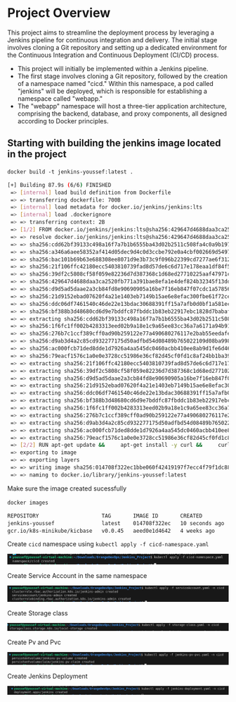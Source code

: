 # Project Overview

This project aims to streamline the deployment process by leveraging a Jenkins pipeline for continuous integration and delivery. The initial stage involves cloning a Git repository and setting up a dedicated environment for the Continuous Integration and Continuous Deployment (CI/CD) process.

- This project will initially be implemented within a Jenkins pipeline.
- The first stage involves cloning a Git repository, followed by the creation of a namespace named "cicd."
Within this namespace, a pod called "jenkins" will be deployed, which is responsible for establishing a namespace called "webapp."
- The "webapp" namespace will host a three-tier application architecture, comprising the backend, database, and proxy components, all designed according to Docker principles.

## Starting with building the jenkins image located in the project

`docker build -t jenkins-youssef:latest .`

```bash
[+] Building 87.9s (6/6) FINISHED                                                                                                                              docker:default
 => [internal] load build definition from Dockerfile                                                                                                                     0.0s
 => => transferring dockerfile: 700B                                                                                                                                     0.0s
 => [internal] load metadata for docker.io/jenkins/jenkins:lts                                                                                                           2.6s
 => [internal] load .dockerignore                                                                                                                                        0.0s
 => => transferring context: 2B                                                                                                                                          0.0s
 => [1/2] FROM docker.io/jenkins/jenkins:lts@sha256:429647d4688daa3ca2520fb771a391bae8efa1e4def824b32345f13dde223227                                                    67.2s
 => => resolve docker.io/jenkins/jenkins:lts@sha256:429647d4688daa3ca2520fb771a391bae8efa1e4def824b32345f13dde223227                                                     0.0s
 => => sha256:cdd62bf39133c498a16f7a7b1b6555ba43d02b2511c508fa4c0a9b1975ffe20e 49.56MB / 49.56MB                                                                        19.5s
 => => sha256:a346a6aee58352af414d05dec9d4c0d3ccbe792e0a4cbf002669d5497ce7a015 2.58kB / 2.58kB                                                                           0.0s
 => => sha256:bac101b69b63e688308ee8071d9e3b73c9f096b22399cd7277ae6f312add4acf 12.63kB / 12.63kB                                                                         0.0s
 => => sha256:21f106ffc42180ecc5403810739fad8d57de6c6d717e178eaa1df84f547f3c32 61.60MB / 61.60MB                                                                        54.4s
 => => sha256:39df2c5808cf58f059e82236d7d387368c1d68ed27710225aaf47971cfa2dee8 8.85MB / 8.85MB                                                                           8.0s
 => => sha256:429647d4688daa3ca2520fb771a391bae8efa1e4def824b32345f13dde223227 3.12kB / 3.12kB                                                                           0.0s
 => => sha256:d9d5ad5daae2a3cb84fd8e90690905a16be7f16eb847f07cdc1a578565d1ca06 1.23kB / 1.23kB                                                                           8.7s
 => => sha256:21d9152ebad07620f4a21e1403eb7149b15ae6e8efac300fbe61f72ce9b6b563 183B / 183B                                                                               9.1s
 => => sha256:ddc06df7461540c46de22e13bdac30688391ff15a7afb0d0bf1a581eccd73032 93.14MB / 93.14MB                                                                        65.8s
 => => sha256:bf388b3d48680cd6d9e7bddfc87fbddc1b83eb22917ebc1828d7babaf9131a37 190B / 190B                                                                              20.2s
 => => extracting sha256:cdd62bf39133c498a16f7a7b1b6555ba43d02b2511c508fa4c0a9b1975ffe20e                                                                                2.0s
 => => sha256:1f6fc1ff002b4283313eed02b9a18e1c9a65ee83cc36a7a6171a94b91c1d5b4c 6.24MB / 6.24MB                                                                          23.3s
 => => sha256:276b7c1ccf389cff0ad90b259122e77a490680276117e2bab55eedafe0418b7c 63.24MB / 63.24MB                                                                        50.3s
 => => sha256:d9ab3d4a2c85cd932277175d50adfbd54d08489b765022109d08ba998ed52991 1.92kB / 1.92kB                                                                          50.9s
 => => sha256:ac000fcb71ded8dde1d7926a4aa545dc0460acbb410ee8ab9d1fe6d46135e634 1.24kB / 1.24kB                                                                          51.3s
 => => sha256:79eacf1576c1a0e0e3728cc51986e36cf82d45cf0fd1c8af24bb1ba39c8d6bc8 391B / 391B                                                                              51.6s
 => => extracting sha256:21f106ffc42180ecc5403810739fad8d57de6c6d717e178eaa1df84f547f3c32                                                                                1.8s
 => => extracting sha256:39df2c5808cf58f059e82236d7d387368c1d68ed27710225aaf47971cfa2dee8                                                                                0.1s
 => => extracting sha256:d9d5ad5daae2a3cb84fd8e90690905a16be7f16eb847f07cdc1a578565d1ca06                                                                                0.0s
 => => extracting sha256:21d9152ebad07620f4a21e1403eb7149b15ae6e8efac300fbe61f72ce9b6b563                                                                                0.0s
 => => extracting sha256:ddc06df7461540c46de22e13bdac30688391ff15a7afb0d0bf1a581eccd73032                                                                                0.5s
 => => extracting sha256:bf388b3d48680cd6d9e7bddfc87fbddc1b83eb22917ebc1828d7babaf9131a37                                                                                0.0s
 => => extracting sha256:1f6fc1ff002b4283313eed02b9a18e1c9a65ee83cc36a7a6171a94b91c1d5b4c                                                                                0.1s
 => => extracting sha256:276b7c1ccf389cff0ad90b259122e77a490680276117e2bab55eedafe0418b7c                                                                                0.7s
 => => extracting sha256:d9ab3d4a2c85cd932277175d50adfbd54d08489b765022109d08ba998ed52991                                                                                0.0s
 => => extracting sha256:ac000fcb71ded8dde1d7926a4aa545dc0460acbb410ee8ab9d1fe6d46135e634                                                                                0.0s
 => => extracting sha256:79eacf1576c1a0e0e3728cc51986e36cf82d45cf0fd1c8af24bb1ba39c8d6bc8                                                                                0.0s
 => [2/2] RUN apt-get update &&     apt-get install -y curl &&     curl -LO "https://dl.k8s.io/release/v1.26.0/bin/linux/amd64/kubectl" &&     chmod +x kubectl &&      17.9s
 => exporting to image                                                                                                                                                   0.1s
 => => exporting layers                                                                                                                                                  0.1s
 => => writing image sha256:014708f322ec1bbe060f42419197f7ecc4f79f1dc8806a4c9df11c5b3e24dec2                                                                             0.0s
 => => naming to docker.io/library/jenkins-youssef:latest

```
Make sure the image created sucessfully

`docker images`
```bash
REPOSITORY                    TAG       IMAGE ID       CREATED          SIZE
jenkins-youssef               latest    014708f322ec   10 seconds ago   518MB
gcr.io/k8s-minikube/kicbase   v0.0.45   aeed0e1d4642   4 weeks ago      1.28GB
```
Create `cicd` namespace using `kubectl apply -f cicd-namespace.yaml`

![alt text](image.png)

Create Service Account in the same namespace

![alt text](image-1.png)

Create Storage class

![alt text](image-3.png)

Create Pv and Pvc

![alt text](image-2.png)

Create Jenkins Deployment

![alt text](image-4.png)





